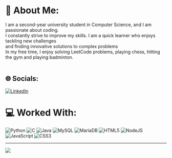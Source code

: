 # 💫 About Me:
I am a second-year university student in Computer Science, and I am passionate about coding. <br>I constantly strive to improve my skills. I am a quick learner who enjoys tackling new challenges<br> and finding innovative solutions to complex problems<br>In my free time, I enjoy solving LeetCode problems, playing chess, hitting the gym and playing badminton. <br><br>

## 🌐 Socials:
[![LinkedIn](https://img.shields.io/badge/LinkedIn-%230077B5.svg?logo=linkedin&logoColor=white)](https://linkedin.com/in/PatsonEmmanuelDsouza)

# 💻 Worked With:
![Python](https://img.shields.io/badge/python-3670A0?style=flat&logo=python&logoColor=ffdd54) ![C](https://img.shields.io/badge/c-%2300599C.svg?style=flat&logo=c&logoColor=white) ![Java](https://img.shields.io/badge/java-%23ED8B00.svg?style=flat&logo=java&logoColor=white) ![MySQL](https://img.shields.io/badge/mysql-%2300f.svg?style=flat&logo=mysql&logoColor=white) ![MariaDB](https://img.shields.io/badge/MariaDB-003545?style=flat&logo=mariadb&logoColor=white) ![HTML5](https://img.shields.io/badge/html5-%23E34F26.svg?style=flat&logo=html5&logoColor=white) ![NodeJS](https://img.shields.io/badge/node.js-6DA55F?style=flat&logo=node.js&logoColor=white) ![JavaScript](https://img.shields.io/badge/javascript-%23323330.svg?style=flat&logo=javascript&logoColor=%23F7DF1E) ![CSS3](https://img.shields.io/badge/css3-%231572B6.svg?style=flat&logo=css3&logoColor=white)
<!-- # 📊 GitHub Stats:
![](https://github-readme-stats.vercel.app/api?username=Patson22&theme=dark&hide_border=true&include_all_commits=false&count_private=false)<br/>
![](https://github-readme-streak-stats.herokuapp.com/?user=Patson22&theme=dark&hide_border=true)<br/>
![](https://github-readme-stats.vercel.app/api/top-langs/?username=Patson22&theme=dark&hide_border=true&include_all_commits=false&count_private=false&layout=compact) -->

---
[![](https://visitcount.itsvg.in/api?id=PatsonEmmanuelDsouza&icon=0&color=0)](https://visitcount.itsvg.in)
